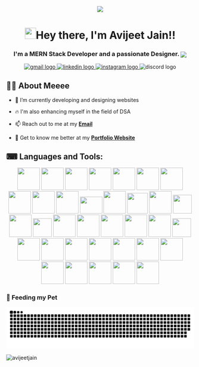 
<div align="center" ><img src="https://i.imgur.com/8EErDv2.png" height=auto width="400px" /></div>

<h1 align="center"><img src="https://raw.githubusercontent.com/MartinHeinz/MartinHeinz/master/wave.gif" width="30px" height="30px">Hey there, I'm Avijeet Jain!!
<h3 align="center">I'm a MERN Stack Developer and a passionate Designer.
<img src="https://media.giphy.com/media/qjqUcgIyRjsl2/giphy.gif" width="120" height="auto" align="center" />
</h3>

<div align="center">
   <a href="mailto:jainavijeet@gmail.com" target="_blank">
    <img src="https://img.shields.io/static/v1?message=Gmail&logo=gmail&label=&color=D14836&logoColor=white&labelColor=&style=for-the-badge" height="30" alt="gmail logo"  />
   </a>
   <a href = "https://www.linkedin.com/in/avijeet-jain-476712233/" target="_blank">
    <img src="https://img.shields.io/static/v1?message=LinkedIn&logo=linkedin&label=&color=0077B5&logoColor=white&labelColor=&style=for-the-badge" height="30" alt="linkedin logo"  />
   </a>
   <a href = "https://www.instagram.com/_.aviii_._/" target="_blank">
    <img src="https://img.shields.io/static/v1?message=Instagram&logo=instagram&label=&color=E4405F&logoColor=white&labelColor=&style=for-the-badge" height="30" alt="instagram logo"  />
   </a>
  <img src="https://img.shields.io/static/v1?message=Discord&logo=discord&label=&color=7289DA&logoColor=white&labelColor=&style=for-the-badge" height="30" alt="discord logo"  />
</div>


 ## 🙋‍♂️ About Meeee

- 🌱 I’m currently developing and designing websites
 
- 🔥 I'm also enhancing myself in the field of DSA

- 📫 Reach out to me at my **<a href="mailto:jainavijeet@gmail.com">Email</a>**
 
- 🧑 Get to know me better at my **[Portfolio Website](https://aviiii.me)**
 
## ⌨ Languages and Tools:

<p align="center"> 
   <img src="https://img.icons8.com/color/96/000000/python--v1.png" width=60 height=60></img>
   <img src="https://img.icons8.com/color/96/000000/javascript.png" width=60 height=60></img>
   <img src="https://img.icons8.com/color/96/000000/c-plus-plus-logo.png" width=60 height=60></img>
   <img src="https://img.icons8.com/color/96/000000/c-programming.png" width=60 height=60></img>
   <img src="https://img.icons8.com/color/96/000000/latex.png" width=60 height=60></img>
   <img src="https://img.icons8.com/color/7AFcZ2zirX6Y/dart.png" width=60 height=60></img>
   <img src="https://img.icons8.com/color/96/000000/css3.png" width=60 height=60></img>
   <img src="https://img.icons8.com/color/96/000000/html-5.png" width=60 height=60></img>
   <img src="https://img.icons8.com/plasticine/100/000000/react.png" width=60 height=60></img>
   <img src="https://img.icons8.com/color/96/000000/bootstrap.png" width=60 height=60></img>
   <img src="https://upload.wikimedia.org/wikipedia/commons/thumb/d/d5/Tailwind_CSS_Logo.svg/2048px-Tailwind_CSS_Logo.svg.png" width=60 height=45></img>
   <img src="https://img.icons8.com/color/96/000000/material-ui.png" width=60 height=60></img>
   <img src="https://global.discourse-cdn.com/standard17/uploads/threejs/original/2X/b/be2f75f72751c11cbe1593c69a99a52900bf12cb.svg" width=55 height=55></img>
   <img src="https://img.icons8.com/color/96/000000/nodejs.png" width=60 height=60></img>
   <img src="https://www.emailjs.com/logo.png" width=50 height=50></img>
   <img src="https://camo.githubusercontent.com/6686b9ef0e21e13c9e7c846340303765c0f36e40a0490bcad453ea9d0d433ea0/68747470733a2f2f7777772e6d656d656e746f746563682e696e2f6173736574732f696d616765732f69636f6e732f657870726573732e706e67" width=60 height=60></img>
   <img src="https://cdn.worldvectorlogo.com/logos/fastapi.svg" width=50 height=50></img>
   <img src="https://img.icons8.com/color/24895/npm.png" width=60 height=60></img>
   <img src="https://user-images.githubusercontent.com/99802392/250141005-357f8634-c058-4237-a923-d15b809622c3.png" width=60 height=60></img>
   <img src="https://img.icons8.com/color/96/000000/mysql-logo.png" width=60 height=60></img>
   <img src="https://img.icons8.com/color/96/000000/postgreesql.png" width=60 height=60></img>
   <img src="https://img.icons8.com/color/96/000000/mongodb.png" width=60 height=60></img>
   <img src="https://www.vectorlogo.zone/logos/netlify/netlify-icon.svg" width=50 height=50></img>
   <img src="https://img.icons8.com/color/96/000000/git.png" width=60 height=60></img>
   <img src="https://img.icons8.com/material-outlined/96/ffffff/github.png" width=60 height=60></img>
   <img src="https://www.vectorlogo.zone/logos/getpostman/getpostman-icon.svg" width=60 height=60></img>
   <img src="https://img.icons8.com/color/96/000000/linux--v1.png" width=60 height=60></img>
   <img src="https://img.icons8.com/plasticine/100/000000/bash.png" width=60 height=60></img>
   <img src="https://img.icons8.com/color/96/000000/ubuntu--v1.png" width=60 height=60></img>
   <img src="https://img.icons8.com/doodle/96/000000/canva.png" width=60 height=60></img>
   <img src="https://img.icons8.com/color/13677/adobe-photoshop.png" width=60 height=60></img>
   <img src="https://img.icons8.com/color/13631/adobe-illustrator.png" width=60 height=60></img>
   <img src="https://img.icons8.com/color/baWsXpPZGhGu/filmora.png" width=60 height=60></img>
   <img src="https://img.icons8.com/color/UohrMT84a2p9/davinci-resolve.png" width=60 height=60></img>
   <img src="https://img.icons8.com/color/4Wh92E1ydgPn/microsoft-clipchamp.png" width=60 height=60></img>
</p>
 
<!--## 🤝 Connect with me:
<p align="center">
  <a href="mailto:jainavijeet@gmail.com" target="_blank">
    <img src="https://img.icons8.com/?size=1x&id=pwQ5RLL0yJgu&format=png" height=50 width=50/>
  </a>
  <a href = "https://aviiii.me" target="_blank">
    <img src="https://user-images.githubusercontent.com/99802392/250142778-94e71cf1-8b7e-49bf-afc1-ff432b4625db.png" height=40 width=40/>
  </a>
  <a href = "https://www.linkedin.com/in/avijeet-jain-476712233/" target="_blank">
    <img src="https://img.icons8.com/fluent/48/000000/linkedin.png"/>
  </a>
  <a href = "https://www.instagram.com/_.aviii_._/" target="_blank">
    <img src="https://img.icons8.com/?size=512&id=32323&format=png" height=50 width=50/>
  </a>
</p>-->

### 🐍 Feeding my Pet
<div align="center">
 <picture>
  <source media="(prefers-color-scheme: dark)" srcset="https://raw.githubusercontent.com/AvijeetJain/AvijeetJain/output/github-contribution-grid-snake-dark.svg">
  <source media="(prefers-color-scheme: light)" srcset="https://raw.githubusercontent.com/AvijeetJain/AvijeetJain/output/github-contribution-grid-snake.svg">
  <img alt="github contribution grid snake animation" src="https://raw.githubusercontent.com/AvijeetJain/AvijeetJain/output/github-contribution-grid-snake.svg">
 </picture>
</div>

<p align="left"> <img src="https://komarev.com/ghpvc/?username=avijeetjain&label=Profile%20views&color=0e75b6&style=flat" alt="avijeetjain" /> </p>
 
